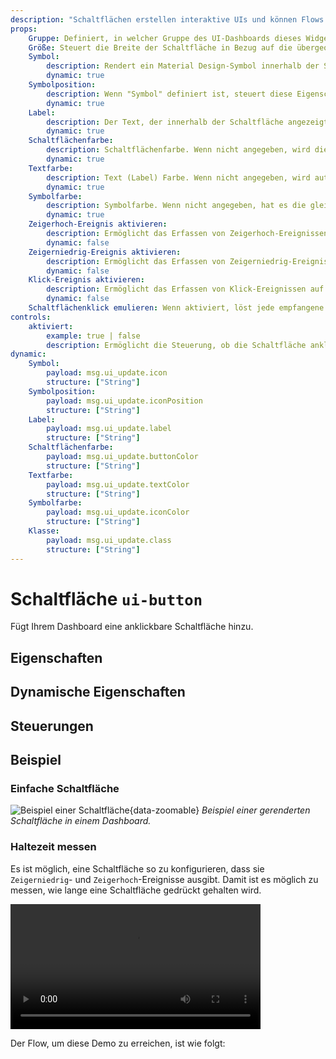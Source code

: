 ```yaml
---
description: "Schaltflächen erstellen interaktive UIs und können Flows in Node-RED auslösen"
props:
    Gruppe: Definiert, in welcher Gruppe des UI-Dashboards dieses Widget gerendert wird.
    Größe: Steuert die Breite der Schaltfläche in Bezug auf die übergeordnete Gruppe. Der Maximalwert ist die Breite der Gruppe.
    Symbol:
        description: Rendert ein Material Design-Symbol innerhalb der Schaltfläche. Es ist nicht erforderlich, das "mdi-" Präfix einzuschließen.
        dynamic: true 
    Symbolposition:
        description: Wenn "Symbol" definiert ist, steuert diese Eigenschaft, auf welcher Seite des "Labels" das Symbol gerendert wird.
        dynamic: true
    Label:
        description: Der Text, der innerhalb der Schaltfläche angezeigt wird. Wenn nicht angegeben, wird die Schaltfläche nur das Symbol rendern.
        dynamic: true
    Schaltflächenfarbe:
        description: Schaltflächenfarbe. Wenn nicht angegeben, wird die Standard-Themenfarbe verwendet.
        dynamic: true
    Textfarbe:
        description: Text (Label) Farbe. Wenn nicht angegeben, wird automatisch basierend auf der Schaltflächenfarbe Schwarz oder Weiß berechnet.
        dynamic: true
    Symbolfarbe:
        description: Symbolfarbe. Wenn nicht angegeben, hat es die gleiche Farbe wie Text / Label.
        dynamic: true
    Zeigerhoch-Ereignis aktivieren:
        description: Ermöglicht das Erfassen von Zeigerhoch-Ereignissen auf der Schaltfläche. Die Ausgabe enthält <code>msg._event</code>, das den <i>Typ</i> der Interaktion beschreibt, die das Ereignis verursacht.
        dynamic: false
    Zeigerniedrig-Ereignis aktivieren:
        description: Ermöglicht das Erfassen von Zeigerniedrig-Ereignissen auf der Schaltfläche. Die Ausgabe enthält <code>msg._event</code>, das den <i>Typ</i> der Interaktion beschreibt, die das Ereignis verursacht.
        dynamic: false
    Klick-Ereignis aktivieren:
        description: Ermöglicht das Erfassen von Klick-Ereignissen auf der Schaltfläche, d.h. wenn sowohl das Zeigerniedrig- als auch das Zeigerhoch-Ereignis auftreten, während die Maus innerhalb der Schaltfläche bleibt. Die Ausgabe enthält <code>msg._event</code>, das den <i>Typ</i> der Interaktion beschreibt, die das Ereignis verursacht.
        dynamic: false
    Schaltflächenklick emulieren: Wenn aktiviert, löst jede empfangene Nachricht einen Schaltflächenklick aus und gibt die entsprechende Nutzlast und das Thema aus.
controls:
    aktiviert:
        example: true | false
        description: Ermöglicht die Steuerung, ob die Schaltfläche anklickbar ist oder nicht.
dynamic:
    Symbol:
        payload: msg.ui_update.icon
        structure: ["String"]
    Symbolposition:
        payload: msg.ui_update.iconPosition
        structure: ["String"]
    Label:
        payload: msg.ui_update.label
        structure: ["String"]
    Schaltflächenfarbe:
        payload: msg.ui_update.buttonColor
        structure: ["String"]
    Textfarbe:
        payload: msg.ui_update.textColor
        structure: ["String"]
    Symbolfarbe:
        payload: msg.ui_update.iconColor
        structure: ["String"]
    Klasse:
        payload: msg.ui_update.class
        structure: ["String"]
---
```


<script setup>
    import { ref } from 'vue'

    import ExampleButtonHold from '../../../examples/ui-button-hold.json'

    import TryDemo from "./../../../components/TryDemo.vue"
    import FlowViewer from '../../../components/FlowViewer.vue'
    
    const examples = ref({
      'hold': ExampleButtonHold
    })
</script>


<TryDemo href="button-example" title="Demo Ausprobieren">

# Schaltfläche `ui-button`

</TryDemo>

Fügt Ihrem Dashboard eine anklickbare Schaltfläche hinzu.

## Eigenschaften

<PropsTable/>

## Dynamische Eigenschaften

<DynamicPropsTable/>

## Steuerungen

<ControlsTable/>

## Beispiel

### Einfache Schaltfläche

![Beispiel einer Schaltfläche](/images/node-examples/ui-button.png "Beispiel einer Schaltfläche"){data-zoomable}
*Beispiel einer gerenderten Schaltfläche in einem Dashboard.*

### Haltezeit messen

Es ist möglich, eine Schaltfläche so zu konfigurieren, dass sie `Zeigerniedrig`- und `Zeigerhoch`-Ereignisse ausgibt. Damit ist es möglich zu messen, wie lange eine Schaltfläche gedrückt gehalten wird.

<video controls height="200px">
    <source src="/videos/demo-button-hold.mp4" type="video/mp4">
</video>

Der Flow, um diese Demo zu erreichen, ist wie folgt:

<FlowViewer :flow="examples['hold']" height="200px"/>